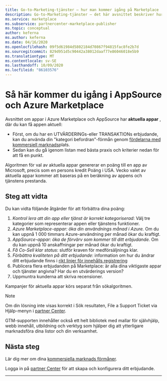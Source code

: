 ```yaml
---
title: Go-to-Marketing-tjänster – hur man kommer igång på Marketplace | Azure Marketplace
description: Go-to-Marketing-tjänster – det här avsnittet beskriver hur du hämtar en lista på Azure Marketplace
ms.service: marketplace
ms.subservice: partnercenter-marketplace-publisher
ms.topic: conceptual
author: keferna
ms.author: keferna
ms.date: 04/16/2020
ms.openlocfilehash: 09f5d61984d5802184d70867f94815fac8fe2b7d
ms.sourcegitcommit: 829d951d5c90442a38012daaf77e86046018e5b9
ms.translationtype: MT
ms.contentlocale: sv-SE
ms.lasthandoff: 10/09/2020
ms.locfileid: "86103576"
---
```

# <a name="how-to-get-featured-in-appsource-and-azure-marketplace"></a>Så här kommer du igång i AppSource och Azure Marketplace

Avsnittet om appar i Azure Marketplace och AppSource har **aktuella appar** , där du kan få appen aktuell:

* Först, om du har en UTVÄRDERINGs-eller TRANSAKTIONs erbjudande, kan du använda din "kategori befordran"-förmån genom [fördelarna med kommersiell marknads](gtm-your-marketplace-benefits.md)plats.
* Sedan kan du gå igenom listan med bästa praxis och kriterier nedan för att få en punkt.

Algoritmen för val av aktuella appar genererar en poäng till en app av Microsoft, precis som en persons kredit Poäng i USA.  Vecko valet av aktuella appar kommer att baseras på en beräkning av appens och tjänstens prestanda.

## <a name="steps-to-take"></a>Steg att vidta

Du kan vidta följande åtgärder för att förbättra dina poäng:

1. *Kontrol lera att din app eller tjänst är korrekt kategoriserad*: Välj tre kategorier som representerar appen eller tjänstens funktioner.
2. *Azure Marketplace-appar: öka din användnings månad i Azure.* Om du kan uppnå 1 000 timmars Azure-användning per månad ökar du kraftigt.
3. *AppSource-appar: öka de förvärv som kommer till ditt erbjudande.* Om du kan uppnå 10 anskaffningar per månad ökar du kraftigt. 
4. *Få Co-Sell klar status*: slutför kraven för medförsäljnings klar.
5. *Förbättra kvaliteten på ditt erbjudande*: information om hur du ändrar ditt erbjudande finns i [rikt linjer för innehålls registrering](marketplace-criteria-content-validation.md)
6. Publicera flera erbjudanden på Marketplace: är alla dina viktigaste appar och tjänster angivna? Har du en utvärderings version?
7. Uppmuntra kunderna att skriva recensioner.

Kampanjer för aktuella appar körs separat från sökalgoritmen.

>[!Note]
>Om din lösning inte visas korrekt i Sök resultaten, File a Support Ticket via Hjälp-menyn i [partner Center](https://partner.microsoft.com/).

GTM-supporten innehåller också ett helt bibliotek med mallar för självhjälp, webb innehåll, utbildning och verktyg som hjälper dig att ytterligare marknadsföra dina listor och din verksamhet.

## <a name="next-steps"></a>Nästa steg

Lär dig mer om dina [kommersiella marknads förmåner](gtm-your-marketplace-benefits.md).

Logga in på [partner Center](https://partner.microsoft.com/dashboard/account/v3/enrollment/introduction/partnership) för att skapa och konfigurera ditt erbjudande.

---
